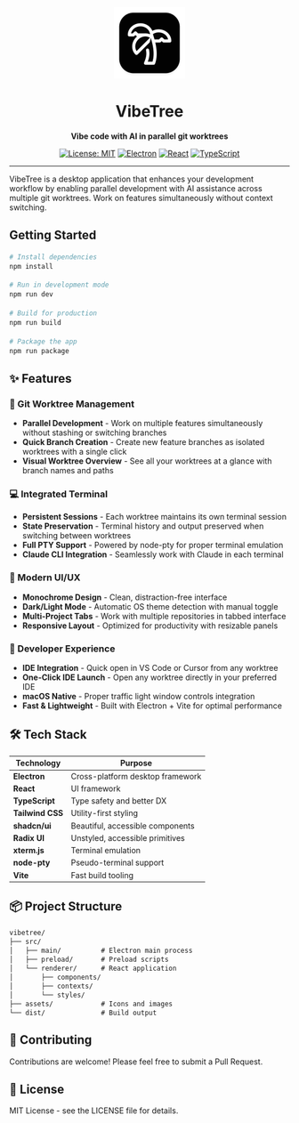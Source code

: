 <div align="center">
  <img src="assets/icons/VibeTree.png" alt="VibeTree Logo" width="128" height="128">
  
  # VibeTree
  
  **Vibe code with AI in parallel git worktrees**
  
  [![License: MIT](https://img.shields.io/badge/License-MIT-yellow.svg)](https://opensource.org/licenses/MIT)
  [![Electron](https://img.shields.io/badge/Electron-28.1.3-47848F?logo=electron)](https://www.electronjs.org/)
  [![React](https://img.shields.io/badge/React-18.2.0-61DAFB?logo=react)](https://reactjs.org/)
  [![TypeScript](https://img.shields.io/badge/TypeScript-5.3.3-3178C6?logo=typescript)](https://www.typescriptlang.org/)
</div>

---

VibeTree is a desktop application that enhances your development workflow by enabling parallel development with AI assistance across multiple git worktrees. Work on features simultaneously without context switching.

## Getting Started

```bash
# Install dependencies
npm install

# Run in development mode
npm run dev

# Build for production
npm run build

# Package the app
npm run package
```

## ✨ Features

### 🌳 Git Worktree Management
- **Parallel Development** - Work on multiple features simultaneously without stashing or switching branches
- **Quick Branch Creation** - Create new feature branches as isolated worktrees with a single click
- **Visual Worktree Overview** - See all your worktrees at a glance with branch names and paths

### 💻 Integrated Terminal
- **Persistent Sessions** - Each worktree maintains its own terminal session
- **State Preservation** - Terminal history and output preserved when switching between worktrees
- **Full PTY Support** - Powered by node-pty for proper terminal emulation
- **Claude CLI Integration** - Seamlessly work with Claude in each terminal

### 🎨 Modern UI/UX
- **Monochrome Design** - Clean, distraction-free interface
- **Dark/Light Mode** - Automatic OS theme detection with manual toggle
- **Multi-Project Tabs** - Work with multiple repositories in tabbed interface
- **Responsive Layout** - Optimized for productivity with resizable panels

### 🔧 Developer Experience
- **IDE Integration** - Quick open in VS Code or Cursor from any worktree
- **One-Click IDE Launch** - Open any worktree directly in your preferred IDE
- **macOS Native** - Proper traffic light window controls integration
- **Fast & Lightweight** - Built with Electron + Vite for optimal performance

## 🛠️ Tech Stack

| Technology | Purpose |
|------------|---------|
| **Electron** | Cross-platform desktop framework |
| **React** | UI framework |
| **TypeScript** | Type safety and better DX |
| **Tailwind CSS** | Utility-first styling |
| **shadcn/ui** | Beautiful, accessible components |
| **Radix UI** | Unstyled, accessible primitives |
| **xterm.js** | Terminal emulation |
| **node-pty** | Pseudo-terminal support |
| **Vite** | Fast build tooling |

## 📦 Project Structure

```
vibetree/
├── src/
│   ├── main/          # Electron main process
│   ├── preload/       # Preload scripts
│   └── renderer/      # React application
│       ├── components/
│       ├── contexts/
│       └── styles/
├── assets/            # Icons and images
└── dist/              # Build output
```

## 🤝 Contributing

Contributions are welcome! Please feel free to submit a Pull Request.

## 📄 License

MIT License - see the LICENSE file for details.